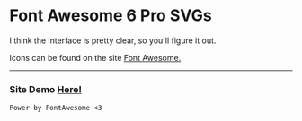 # Font Awesome 6 Pro SVGs

I think the interface is pretty clear, so you'll figure it out.

Icons can be found on the site [Font Awesome.](https://fontawesome.com/icons)

---

### Site Demo [Here!](https://fwrelik.github.io/ifo)

`Power by FontAwesome <3`
